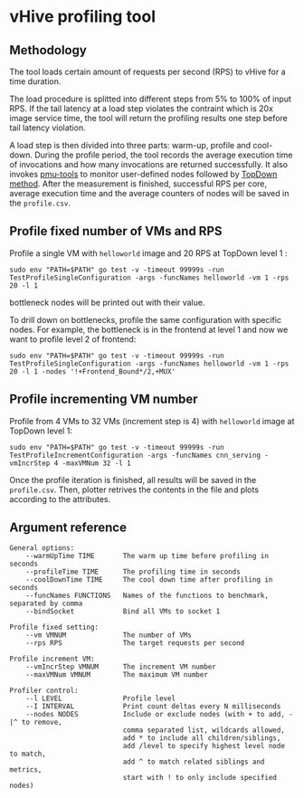 # vHive profiling tool

## Methodology

The tool loads certain amount of requests per second (RPS) to vHive for a time duration. 

The load procedure is splitted into different steps from 5% to 100% of input RPS. If the tail latency at a load step violates the contraint which is 20x image service time, the tool will return the profiling results one step before tail latency violation.

A load step is then divided into three parts: warm-up, profile and cool-down. During the profile period, the tool records the average execution time of invocations and how many invocations are returned successfully. It also invokes [pmu-tools](https://github.com/andikleen/pmu-tools) to monitor user-defined nodes followed by [TopDown method](https://ieeexplore.ieee.org/document/6844459). After the measurement is finished, successful RPS per core, average execution time and the average counters of nodes will be saved in the `profile.csv`. 

## Profile fixed number of VMs and RPS

Profile a single VM with `helloworld` image and 20 RPS at TopDown level 1 :
```
sudo env "PATH=$PATH" go test -v -timeout 99999s -run TestProfileSingleConfiguration -args -funcNames helloworld -vm 1 -rps 20 -l 1
```
bottleneck nodes will be printed out with their value. 
    
To drill down on bottlenecks, profile the same configuration with specific nodes. For example, the bottleneck is in the frontend at level 1 and now we want to profile level 2 of frontend:
```
sudo env "PATH=$PATH" go test -v -timeout 99999s -run TestProfileSingleConfiguration -args -funcNames helloworld -vm 1 -rps 20 -l 1 -nodes '!+Frontend_Bound*/2,+MUX'
```

## Profile incrementing VM number

Profile from 4 VMs to 32 VMs (increment step is 4) with `helloworld` image at TopDown level 1:
```
sudo env "PATH=$PATH" go test -v -timeout 99999s -run TestProfileIncrementConfiguration -args -funcNames cnn_serving -vmIncrStep 4 -maxVMNum 32 -l 1
```
Once the profile iteration is finished, all results will be saved in the `profile.csv`. Then, plotter retrives the contents in the file and plots according to the attributes.

## Argument reference

```
General options:
    --warmUpTime TIME       The warm up time before profiling in seconds
    --profileTime TIME      The profiling time in seconds
    --coolDownTime TIME     The cool down time after profiling in seconds
    --funcNames FUNCTIONS   Names of the functions to benchmark, separated by comma
    --bindSocket            Bind all VMs to socket 1

Profile fixed setting:
    --vm VMNUM              The number of VMs
    --rps RPS               The target requests per second

Profile increment VM:
    --vmIncrStep VMNUM      The increment VM number
    --maxVMNum VMNUM        The maximum VM number

Profiler control:
    --l LEVEL               Profile level
    --I INTERVAL            Print count deltas every N milliseconds
    --nodes NODES           Include or exclude nodes (with + to add, -|^ to remove, 
                            comma separated list, wildcards allowed, 
                            add * to include all children/siblings, 
                            add /level to specify highest level node to match, 
                            add ^ to match related siblings and metrics, 
                            start with ! to only include specified nodes)
```
